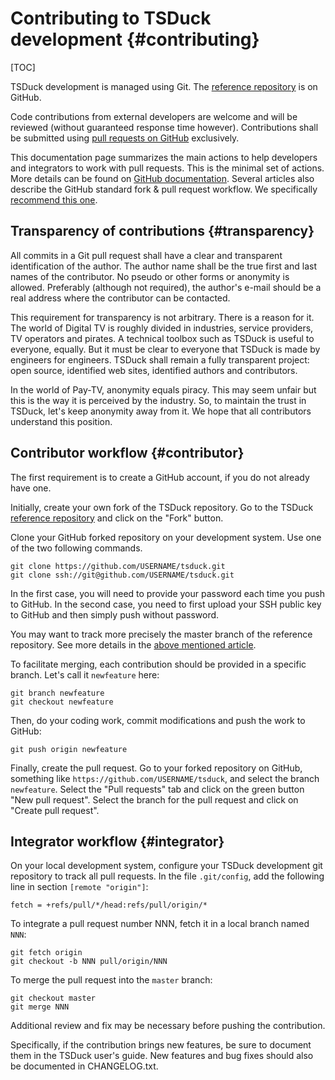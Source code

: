 # Contributing to TSDuck development   {#contributing}
[TOC]

TSDuck development is managed using Git.
The [reference repository](https://github.com/tsduck/tsduck) is on GitHub.

Code contributions from external developers are welcome and will be reviewed
(without guaranteed response time however). Contributions shall be submitted
using [pull requests on GitHub](https://github.com/tsduck/tsduck/pulls)
exclusively.

This documentation page summarizes the main actions to help developers and
integrators to work with pull requests. This is the minimal set of actions.
More details can be found on
[GitHub documentation](https://help.github.com/articles/about-pull-requests/).
Several articles also describe the GitHub standard fork & pull request workflow.
We specifically [recommend this one](https://gist.github.com/Chaser324/ce0505fbed06b947d962).

## Transparency of contributions   {#transparency}

All commits in a Git pull request shall have a clear and transparent identification
of the author. The author name shall be the true first and last names of the contributor.
No pseudo or other forms or anonymity is allowed. Preferably (although not required),
the author's e-mail should be a real address where the contributor can be contacted.

This requirement for transparency is not arbitrary. There is a reason for it.
The world of Digital TV is roughly divided in industries, service providers,
TV operators and pirates. A technical toolbox such as TSDuck is useful to everyone, equally.
But it must be clear to everyone that TSDuck is made by engineers for engineers.
TSDuck shall remain a fully transparent project: open source, identified web sites,
identified authors and contributors.

In the world of Pay-TV, anonymity equals piracy. This may seem unfair but this
is the way it is perceived by the industry. So, to maintain the trust in TSDuck,
let's keep anonymity away from it. We hope that all contributors understand this
position.

## Contributor workflow   {#contributor}

The first requirement is to create a GitHub account, if you do not already have one.

Initially, create your own fork of the TSDuck repository.
Go to the TSDuck [reference repository](https://github.com/tsduck/tsduck)
and click on the "Fork" button.

Clone your GitHub forked repository on your development system.
Use one of the two following commands.
~~~
git clone https://github.com/USERNAME/tsduck.git
git clone ssh://git@github.com/USERNAME/tsduck.git
~~~
In the first case, you will need to provide your password each time you push
to GitHub. In the second case, you need to first upload your SSH public key to
GitHub and then simply push without password.

You may want to track more precisely the master branch of the reference
repository. See more details in the
[above mentioned article](https://gist.github.com/Chaser324/ce0505fbed06b947d962).

To facilitate merging, each contribution should be provided in a specific
branch. Let's call it `newfeature` here:
~~~
git branch newfeature
git checkout newfeature
~~~
Then, do your coding work, commit modifications and push the work to GitHub:
~~~
git push origin newfeature
~~~

Finally, create the pull request. Go to your forked repository on GitHub,
something like `https://github.com/USERNAME/tsduck`, and select the branch
`newfeature`. Select the "Pull requests" tab and click on the green button
"New pull request". Select the branch for the pull request and click on
"Create pull request".

## Integrator workflow   {#integrator}

On your local development system, configure your TSDuck development git
repository to track all pull requests. In the file `.git/config`, add the
following line in section `[remote "origin"]`:
~~~
fetch = +refs/pull/*/head:refs/pull/origin/*
~~~
To integrate a pull request number NNN, fetch it in a local branch named `NNN`:
~~~
git fetch origin
git checkout -b NNN pull/origin/NNN
~~~
To merge the pull request into the `master` branch:
~~~
git checkout master
git merge NNN
~~~
Additional review and fix may be necessary before pushing the contribution.

Specifically, if the contribution brings new features, be sure to document
them in the TSDuck user's guide. New features and bug fixes should also be
documented in CHANGELOG.txt.
